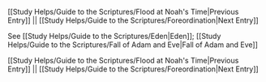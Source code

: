 [[Study Helps/Guide to the Scriptures/Flood at Noah's Time|Previous Entry]]  ||  [[Study Helps/Guide to the Scriptures/Foreordination|Next Entry]]

 See [[Study Helps/Guide to the Scriptures/Eden|Eden]]; [[Study Helps/Guide to the Scriptures/Fall of Adam and Eve|Fall of Adam and Eve]]

[[Study Helps/Guide to the Scriptures/Flood at Noah's Time|Previous Entry]]  ||  [[Study Helps/Guide to the Scriptures/Foreordination|Next Entry]]